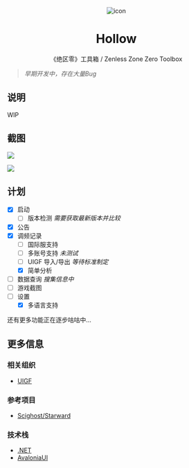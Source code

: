 <div align="center">
  <img src="https://i.ibb.co/SxZB24f/icon.webp" alt="icon"/>
</div>
<h1 align="center">Hollow</h1>
<p align="center">《绝区零》工具箱 / Zenless Zone Zero Toolbox</p>

> *早期开发中，存在大量Bug*

## 说明

WIP

## 截图
![](https://i.ibb.co/1J9XSc4/1.webp)

![](https://i.ibb.co/6rZqqSm/2.webp)

## 计划
- [x] 启动
  - [ ] 版本检测 *需要获取最新版本并比较*
- [x] 公告
- [x] 调频记录
  - [ ] 国际服支持
  - [ ] 多账号支持 *未测试*
  - [ ] UIGF 导入/导出 *等待标准制定*
  - [x] 简单分析
- [ ] 数据查询 *搜集信息中*
- [ ] 游戏截图
- [ ] 设置
  - [x] 多语言支持

还有更多功能正在逐步咕咕中...

## 更多信息

### 相关组织
- [UIGF](https://uigf.org/)

### 参考项目
- [Scighost/Starward](https://github.com/Scighost/Starward)

### 技术栈
- [.NET](https://dotnet.microsoft.com/)
- [AvaloniaUI](https://avaloniaui.net/)